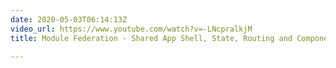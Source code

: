 ```yaml
---
date: 2020-05-03T06:14:13Z
video_url: https://www.youtube.com/watch?v=-LNcpralkjM
title: Module Federation - Shared App Shell, State, Routing and Components

---
```


